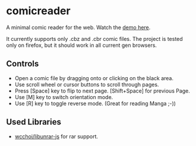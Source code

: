 # comicreader
A minimal comic reader for the web. Watch the [demo here](https://exochron.github.io/comicreader/).

It currently supports only .cbz and .cbr comic files.
The project is tested only on firefox, but it should work in all current gen browsers.

## Controls
- Open a comic file by dragging onto or clicking on the black area.
- Use scroll wheel or cursor buttons to scroll through pages.
- Press [Space] key to flip to next page. [Shift+Space] for previous Page.
- Use [M] key to switch orientation mode.
- Use [R] key to toggle reverse mode. (Great for reading Manga ;-))

## Used Libraries
- [wcchoi/libunrar-js](https://github.com/wcchoi/libunrar-js) for rar support.
